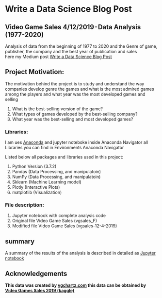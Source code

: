 # Write a Data Science Blog Post

## Video Game Sales 4/12/2019 - Data Analysis  (1977-2020)
Analysis of data from the beginning of 1977 to 2020 and the Genre of game, publisher, the company and the best year of publication and sales<br>
here my Medium post <a href="https://medium.com/@AbdulazizKTA/write-a-data-science-blog-post-f8c5e1ece761">Write a Data Science Blog Post</a>

## Project Motivation:
The motivation behind the project is to study and understand the way companies develop genre the games and what is the most admired games among the players and what year was the most developed games and selling
  <ol>
   <li> What is the best-selling version of the game?
   <li>What types of games developed by the best-selling company?
   <li> What year was the best-selling and most developed games?
  </ol>
    
### Libraries:
I am ues <a href="anaconda.com">Anaconda</a> and jupyter noteboke inside Anaconda Navigator all Libraries you can find in Environments Anaconda Navigator

Listed below all packages and libraries used in this project:
<ol>
<li>Python Version (3.7.2)
<li>Pandas (Data Processing, and manipulatoin)
<li>NumPy (Data Processing, and manipulatoin)
<li>Sklearn (Machine Learning model)
<li>Plotly (Interactive Plots)
<li>matplotlib (Visualization)
</ol>


### File description:
<ol>
<li> Jupyter notebook with complete analysis code
<li> Original file Video Game Sales (vgsales_F)
<li> Modified file  Video Game Sales (vgsales-12-4-2019)
</ol>

## summary
A summary of the results of the analysis is described in detailed as <a href="https://github.com/Abdulaziz-KTA/Write-A-Data-Science-Blog-Post/blob/master/Video_Game_Sales_12_4_2019.ipynb">Jupyter notebook</a>


## Acknowledgements
<b>This data was created by <a href="vgchartz.com">vgchartz.com</a> this data can be obtained by <a href="https://www.kaggle.com/ashaheedq/video-games-sales-2019">Video Games Sales 2019 (kaggle)
</a></b>



